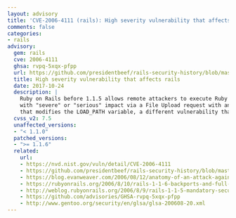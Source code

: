 ```yaml
---
layout: advisory
title: 'CVE-2006-4111 (rails): High severity vulnerability that affects rails'
comments: false
categories:
- rails
advisory:
  gem: rails
  cve: 2006-4111
  ghsa: rvpq-5xqx-pfpp
  url: https://github.com/presidentbeef/rails-security-history/blob/master/vulnerabilities.md
  title: High severity vulnerability that affects rails
  date: 2017-10-24
  description: |
    Ruby on Rails before 1.1.5 allows remote attackers to execute Ruby code
    with "severe" or "serious" impact via a File Upload request with an HTTP header
    that modifies the LOAD_PATH variable, a different vulnerability than CVE-2006-4112.
  cvss_v2: 7.5
  unaffected_versions:
  - "< 1.1.0"
  patched_versions:
  - ">= 1.1.6"
  related:
    url:
    - https://nvd.nist.gov/vuln/detail/CVE-2006-4111
    - https://github.com/presidentbeef/rails-security-history/blob/master/vulnerabilities.md
    - https://blog.evanweaver.com/2006/08/12/anatomy-of-an-attack-against-1-1-4
    - https://rubyonrails.org/2006/8/10/rails-1-1-6-backports-and-full-disclosure
    - http://weblog.rubyonrails.org/2006/8/9/rails-1-1-5-mandatory-security-patch-and-other-tidbits
    - https://github.com/advisories/GHSA-rvpq-5xqx-pfpp
    - http://www.gentoo.org/security/en/glsa/glsa-200608-20.xml
---
```

